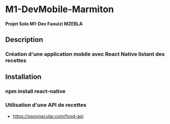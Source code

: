 # M1-DevMobile-Marmiton

#### Projet Solo M1-Dev Faouizi MZEBLA

## Description
### Création d'une application mobile avec React Native listant des recettes

## Installation
### npm install react-native

### Utilisation d'une API de recettes

- https://spoonacular.com/food-api

